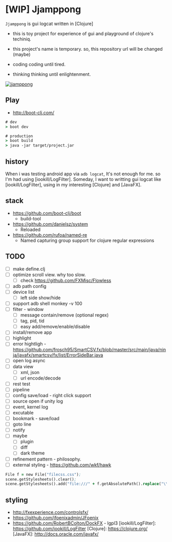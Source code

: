 # [WIP] Jjamppong

`Jjamppong` is gui logcat written in [Clojure]
* this is toy project for experience of gui and playground of clojure's techiniq.

* this project's name is temporary. so, this repository url will be changed (maybe)

* coding coding until tired.
* thinking thinking until enlightenment.

[![jjamppong](https://img.youtube.com/vi/X9a6c1IQp0o/0.jpg)](https://www.youtube.com/watch?v=X9a6c1IQp0o)


## Play
* http://boot-clj.com/

``` clojure
# dev
> boot dev

# production
> boot build
> java -jar target/project.jar
```


## history
When i was testing android app via `adb logcat`, It's not enough for me.
 so I'm had using [iookill/LogFilter].
 Someday, I want to writting gui logcat like [iookill/LogFilter], using in my interesting [Clojure] and [JavaFX].


## stack
* https://github.com/boot-clj/boot
  - build-tool
* https://github.com/danielsz/system
  - Reloaded
* https://github.com/rufoa/named-re
  - Named capturing group support for clojure regular expressions




## TODO
- [ ] make define.clj
- [ ] optimize scroll view. why too slow.
  - [ ] check https://github.com/FXMisc/Flowless
- [ ] adb path config
- [ ] device list
  - [ ] left side show/hide
- [ ] support adb shell monkey -v 100
- [ ] filter - window
    - [ ] message contain/remove (optional regex)
    - [ ] tag, pid, tid
    - [ ] easy add/remove/enable/disable
- [ ] install/remove app
- [ ] highlight
- [ ] error hightligh - https://github.com/frosch95/SmartCSV.fx/blob/master/src/main/java/ninja/javafx/smartcsv/fx/list/ErrorSideBar.java
- [ ] open log async
- [ ] data view
    - [ ] xml, json
    - [ ] url encode/decode
- [ ] rest test
- [ ] pipeline
- [ ] config save/load - right click support
- [ ] source open if unity log
- [ ] event, kernel log
- [ ] excutable
- [ ] bookmark - save/load
- [ ] goto line
- [ ] notify
- [ ] maybe
   - [ ] plugin
   - [ ] diff
   - [ ] dark theme
- [ ] refinement pattern - philosophy.
- [ ] external styling - https://github.com/wkf/hawk

``` clojure
File f = new File("filecss.css");
scene.getStylesheets().clear();
scene.getStylesheets().add("file:///" + f.getAbsolutePath().replace("\\", "/"));
```


## styling
* http://fxexperience.com/controlsfx/
* https://github.com/jfoenixadmin/JFoenix
* https://github.com/RobertBColton/DockFX - lgpl3
[iookill/LogFilter]: https://github.com/iookill/LogFilter
[Clojure]: https://clojure.org/
[JavaFX]: http://docs.oracle.com/javafx/
